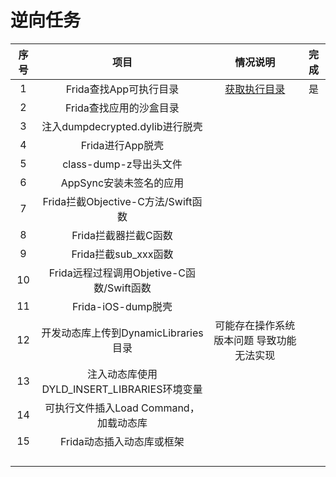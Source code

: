 # 逆向任务

| 序号 |                    项目                     |                 情况说明                  | 完成 |
| :--: | :-----------------------------------------: | :---------------------------------------: | :--: |
|  1   |           Frida查找App可执行目录            |   [获取执行目录](./performDirectory.md)   |  是  |
|  2   |           Frida查找应用的沙盒目录           |                                           |      |
|  3   |       注入dumpdecrypted.dylib进行脱壳       |                                           |      |
|  4   |              Frida进行App脱壳               |                                           |      |
|  5   |           class-dump-z导出头文件            |                                           |      |
|  6   |           AppSync安装未签名的应用           |                                           |      |
|  7   |     Frida拦截Objective-C方法/Swift函数      |                                           |      |
|  8   |            Frida拦截器拦截C函数             |                                           |      |
|  9   |            Frida拦截sub_xxx函数             |                                           |      |
|  10  |  Frida远程过程调用Objetive-C函数/Swift函数  |                                           |      |
|  11  |             Frida-iOS-dump脱壳              |                                           |      |
|  12  |    开发动态库上传到DynamicLibraries目录     | 可能存在操作系统版本问题 导致功能无法实现 |      |
|  13  | 注入动态库使用DYLD_INSERT_LIBRARIES环境变量 |                                           |      |
|  14  |   可执行文件插入Load Command，加载动态库    |                                           |      |
|  15  |          Frida动态插入动态库或框架          |                                           |      |
|      |                                             |                                           |      |
|      |                                             |                                           |      |
|      |                                             |                                           |      |
|      |                                             |                                           |      |

